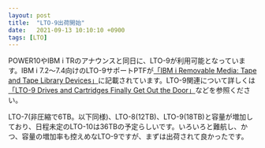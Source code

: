 ```yaml
---
layout: post
title:  "LTO-9出荷開始"
date:   2021-09-13 10:10:10 +0900
tags: [LTO]
---
```

POWER10やIBM i TRのアナウンスと同日に、LTO-9が利用可能となっています。IBM i 7.2～7.4向けのLTO-9サポートPTFが[「IBM i Removable Media: Tape and Tape Library Devices」](https://www.ibm.com/support/pages/ibm-i-removable-media-tape-and-tape-library-devices)に記載されています。LTO-9関連について詳しくは[「LTO-9 Drives and Cartridges Finally Get Out the Door」](https://www.itjungle.com/2021/09/08/lto-9-drives-and-cartridges-finally-get-out-the-door/)などを参照ください。

LTO-7(非圧縮で6TB。以下同様)、LTO-8(12TB)、LTO-9(18TB)と容量が増加しており、日程未定のLTO-10は36TBの予定らしいです。いろいろと難航し、かつ、容量の増加率も控えめなLTO-9ですが、まずは出荷されて良かったです。
